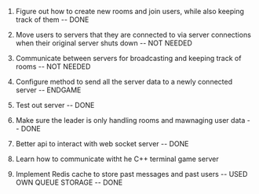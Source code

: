 1. Figure out how to create new rooms and join users, while also keeping track of them -- DONE

4. Move users to servers that they are connected to via server connections when their original server shuts down -- NOT NEEDED
5. Communicate between servers for broadcasting and keeping track of rooms -- NOT NEEDED


1. Configure method to send all the server data to a newly connected server -- ENDGAME
2. Test out server -- DONE
3. Make sure the leader is only handling rooms and mawnaging user data -- DONE
4. Better api to interact with web socket server -- DONE
5. Learn how to communicate witht he C++ terminal game server
6. Implement Redis cache to store past messages and past users -- USED OWN QUEUE STORAGE -- DONE
